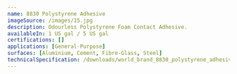 ```yaml
---
name: 8830 Polystyrene Adhesive
imageSource: /images/15.jpg
description: Odourless Polystyrene Foam Contact Adhesive.
availableIn: 1 US gal / 5 US gal
certifications: []
applications: [General-Purpose]
surfaces: [Aluminium, Cement, Fibre-Glass, Steel]
technicalSpecification: /downloads/world_brand_8830_polystyrene_adhesive.pdf
---
```


